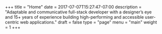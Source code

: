 +++
title = "Home"
date = 2017-07-07T15:27:47-07:00
description = "Adaptable and communicative full-stack developer with a designer’s eye and 15+ years of experience building high-performing and accessible user-centric web applications."
draft = false
type = "page"
menu = "main"
weight = 1
+++




